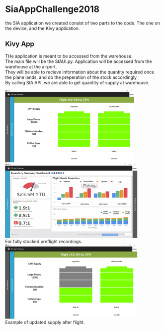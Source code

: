 # SiaAppChallenge2018
the SIA application we created consist of two parts to the code. The one on the device, and the Kivy application.

## Kivy App
THe application is meant to be accessed from the warehouse. </br >The main file will be the SIAUI.py.
Application will be accessed from the warehouse at the airport. </br >
They will be able to recieve information about the quantity required once the plane lands, and do the preperation of the stock accordingly</br >
By calling SIA API, we are able to get quantity of supply at warehouse.</br>

<img src="https://github.com/HoJinKind/SiaAppChallenge2018/blob/master/images/Screenshot%20(85).png" alt="alt text" width="415" >  <img src="https://github.com/HoJinKind/SiaAppChallenge2018/blob/master/images/Screenshot%20(86).png" width="425"/> 
</br>For fully stocked preflight recordings.</br>
<img src="https://github.com/HoJinKind/SiaAppChallenge2018/blob/master/images/Screenshot%20(87).png" width="425"/> 
</br>Example of updated supply after flight.</br>
